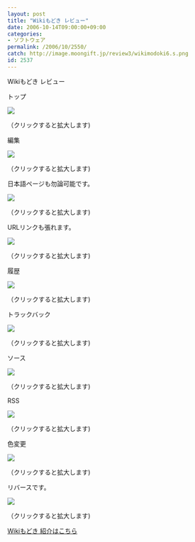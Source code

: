 ```yaml
---
layout: post
title: "Wikiもどき レビュー"
date: 2006-10-14T09:00:00+09:00
categories:
- ソフトウェア
permalink: /2006/10/2550/
catch: http://image.moongift.jp/review3/wikimodoki6.s.png
id: 2537
---
```

Wikiもどき レビュー  
<!--more-->

トップ

  

[![](http://image.moongift.jp/review3/wikimodoki1.s.png)](http://image.moongift.jp/review3/wikimodoki1.png)  
  
（クリックすると拡大します)

  

編集

  

[![](http://image.moongift.jp/review3/wikimodoki2.s.png)](http://image.moongift.jp/review3/wikimodoki2.png)  
  
（クリックすると拡大します)

  

日本語ページも勿論可能です。

  

[![](http://image.moongift.jp/review3/wikimodoki3.s.png)](http://image.moongift.jp/review3/wikimodoki3.png)  
  
（クリックすると拡大します)

  

URLリンクも張れます。

  

[![](http://image.moongift.jp/review3/wikimodoki4.s.png)](http://image.moongift.jp/review3/wikimodoki4.png)  
  
（クリックすると拡大します)

  

履歴

  

[![](http://image.moongift.jp/review3/wikimodoki5.s.png)](http://image.moongift.jp/review3/wikimodoki5.png)  
  
（クリックすると拡大します)

  

トラックバック

  

[![](http://image.moongift.jp/review3/wikimodoki6.s.png)](http://image.moongift.jp/review3/wikimodoki6.png)  
  
（クリックすると拡大します)

  

ソース

  

[![](http://image.moongift.jp/review3/wikimodoki10.s.png)](http://image.moongift.jp/review3/wikimodoki10.png)  
  
（クリックすると拡大します)

  

RSS

  

[![](http://image.moongift.jp/review3/wikimodoki7.s.png)](http://image.moongift.jp/review3/wikimodoki7.png)  
  
（クリックすると拡大します)

  

色変更

  

[![](http://image.moongift.jp/review3/wikimodoki8.s.png)](http://image.moongift.jp/review3/wikimodoki8.png)  
  
（クリックすると拡大します)

  

リバースです。

  

[![](http://image.moongift.jp/review3/wikimodoki9.s.png)](http://image.moongift.jp/review3/wikimodoki9.png)  
  
（クリックすると拡大します)

  

[Wikiもどき 紹介はこちら](http://oss.moongift.jp/intro/i-2551.html)


